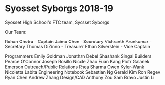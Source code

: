 # Syosset Syborgs 2018-19
Syosset High School's FTC team, Syosset Syborgs


Our Team:

Rohan Ghotra - Captain
Jaime Chen - Secretary
Vishranth Arunkumar - Secretary
Thomas DiZinno - Treasurer
Ethan Silverstein - Vice Captain

Programmers
  Emily Goldman
  Jonathan Debel
  Shashank Singal
Builders
  Pearce O'Connor
  Joseph Rosillo
  Nicole Zhao
  Euan Kang
  Piotr Galanek
  Emerson
Outreach/Public Relations
  Rhea Sharma
  Owen Kyler-Wank
  Nicoletta Labita
Engineering Notebook
  Sebastian Ng
  Gerald Kim
  Ron Regev
  Ryan Chen
  Andrew Zhang
Design/CAD
  Anthony Zou
  Sam Bravo
  Justin Li
